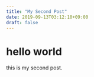 ```yaml
---
title: "My Second Post"
date: 2019-09-13T03:12:10+09:00
draft: false
---
```


# hello world
this is my second post.
